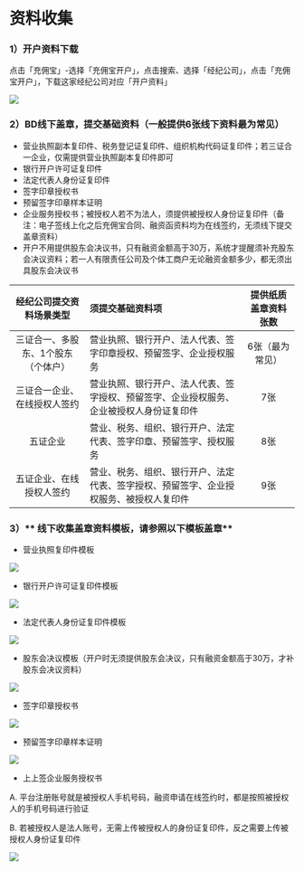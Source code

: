 # 资料收集

### 1）开户资料下载

点击「充佣宝」-选择「充佣宝开户」，点击搜索、选择「经纪公司」，点击「充佣宝开户」，下载这家经纪公司对应「开户资料」

![](/assets/import.png资料)

### 2）BD线下盖章，提交基础资料（一般提供6张线下资料最为常见）

* 营业执照副本复印件、税务登记证复印件、组织机构代码证复印件；若三证合一企业，仅需提供营业执照副本复印件即可
* 银行开户许可证复印件
* 法定代表人身份证复印件
* 签字印章授权书
* 预留签字印章样本证明
* 企业服务授权书；被授权人若不为法人，须提供被授权人身份证复印件（备注：电子签线上化之后充佣宝合同、融资函资料均为在线签约，无须线下提交盖章资料）
* 开户不用提供股东会决议书，只有融资金额高于30万，系统才提醒须补充股东会决议资料；若一人有限责任公司及个体工商户无论融资金额多少，都无须出具股东会决议书

| 经纪公司提交资料场景类型 | 须提交基础资料项 | 提供纸质盖章资料张数 |
| :---: | :--- | :---: |
| 三证合一、多股东、1个股东（个体户） | 营业执照、银行开户、法人代表、签字印章授权、预留签字、企业授权服务 | 6张（最为常见） |
| 三证合一企业、在线授权人签约 | 营业执照、银行开户、法人代表、签字授权、预留签字、企业授权服务、企业被授权人身份证复印件 | 7张 |
| 五证企业 | 营业、税务、组织、银行开户、法定代表、签字印章、预留签字、授权服务 | 8张 |
| 五证企业、在线授权人签约 | 营业、税务、组织、银行开户、法定代表、签字授权、预留签字、企业授权服务、被授权人复印件 | 9张 |

### 

### 3）** 线下收集盖章资料模板，请参照以下模板盖章**

* 营业执照复印件模板

![](/assets/import.png营业)

* 银行开户许可证复印件模板

![](/assets/import.png开户12)

* 法定代表人身份证复印件模板

![](/assets/import.png法定)

* 股东会决议模板（开户时无须提供股东会决议，只有融资金额高于30万，才补股东会决议资料）

![](/assets/import.png股东)

* 签字印章授权书

![](/assets/import.png签字)

* 预留签字印章样本证明

![](/assets/import.png预留)

* 上上签企业服务授权书

A.  平台注册账号就是被授权人手机号码，融资申请在线签约时，都是按照被授权人的手机号码进行验证

B. 若被授权人是法人账号，无需上传被授权人的身份证复印件，反之需要上传被授权人身份证复印件

![](/assets/import.png企业)

